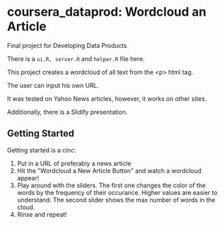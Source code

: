 # coursera_dataprod: Wordcloud an Article
Final project for Developing Data Products


There is a `ui.R, server.R` and `helper.R` file here.

This project creates a wordcloud of all text from the \<p> html tag.

The user can input his own URL. 

It was tested on Yahoo News articles, however, it works on other sites.

Additionally, there is a Slidify presentation. 

## Getting Started

Getting started is a cinc:  
1. Put in a URL of preferably a news article  
2. Hit the "Wordcloud a New Article Button" and watch a wordcloud appear!  
3. Play around with the sliders. The first one changes the color of the words
by the frequency of their occurance. Higher values are easier to understand.
The second slider shows the max number of words in the cloud.  
4. Rinse and repeat! 